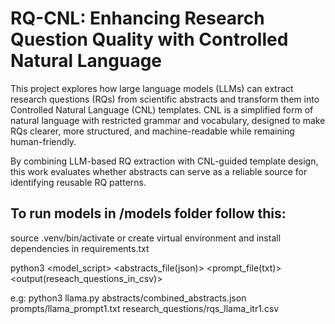 # RQ-CNL: Enhancing Research Question Quality with Controlled Natural Language

This project explores how large language models (LLMs) can extract research questions (RQs) from scientific abstracts and transform them into Controlled Natural Language (CNL) templates. CNL is a simplified form of natural language with restricted grammar and vocabulary, designed to make RQs clearer, more structured, and machine-readable while remaining human-friendly.

By combining LLM-based RQ extraction with CNL-guided template design, this work evaluates whether abstracts can serve as a reliable source for identifying reusable RQ patterns.

## To run models in /models folder follow this:

source .venv/bin/activate or create virtual environment and install dependencies in requirements.txt

python3 <model_script> <abstracts_file(json)> <prompt_file(txt)> <output(reseach_questions_in_csv)>

e.g:
python3 llama.py abstracts/combined_abstracts.json prompts/llama_prompt1.txt research_questions/rqs_llama_itr1.csv
